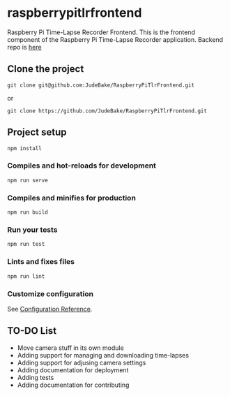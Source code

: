 # raspberrypitlrfrontend
Raspberry Pi Time-Lapse Recorder Frontend. This is the frontend component of the
Raspberry Pi Time-Lapse Recorder application. Backend repo is [here](https://github.com/JudeBake/RaspberryPiTlrBackend "Backend Repo")

## Clone the project
```
git clone git@github.com:JudeBake/RaspberryPiTlrFrontend.git
```

or

```
git clone https://github.com/JudeBake/RaspberryPiTlrFrontend.git
```

## Project setup
```
npm install
```

### Compiles and hot-reloads for development
```
npm run serve
```

### Compiles and minifies for production
```
npm run build
```

### Run your tests
```
npm run test
```

### Lints and fixes files
```
npm run lint
```

### Customize configuration
See [Configuration Reference](https://cli.vuejs.org/config/).

## TO-DO List
* Move camera stuff in its own module
* Adding support for managing and downloading time-lapses
* Adding support for adjusing camera settings
* Adding documentation for deployment
* Adding tests
* Adding documentation for contributing
